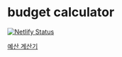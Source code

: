 #  budget calculator

[![Netlify Status](https://api.netlify.com/api/v1/badges/d52946f6-aa2b-4d6f-afe0-acb399cb402f/deploy-status)](https://app.netlify.com/sites/ch-budget-calculator/deploys)

[예산 계산기](https://ch-budget-calculator.netlify.app)
